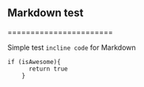 ## Markdown test
=======================

Simple test `incline code` for Markdown

```
if (isAwesome){
      return true
    }
```
